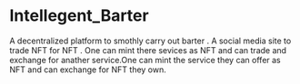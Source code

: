 # Intellegent_Barter

A decentralized platform to smothly carry out barter .
A social media site to trade NFT for NFT . One can mint there sevices as NFT and can trade and exchange for anather service.One can mint the service they can offer as NFT and can exchange for NFT they own.

